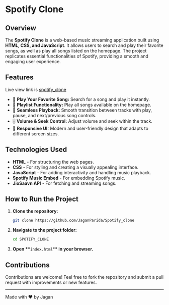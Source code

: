 # Spotify Clone

## Overview

The **Spotify Clone** is a web-based music streaming application built using **HTML, CSS, and JavaScript**. It allows users to search and play their favorite songs, as well as play all songs listed on the homepage. The project replicates essential functionalities of Spotify, providing a smooth and engaging user experience.

## Features

Live view link is [spotify_clone](https://jaganparida.github.io/Spotify_clone/)

- 🎵 **Play Your Favorite Song:** Search for a song and play it instantly.
- 📜 **Playlist Functionality:** Play all songs available on the homepage.
- 🔄 **Seamless Playback:** Smooth transition between tracks with play, pause, and next/previous song controls.
- 🎚 **Volume & Seek Control:** Adjust volume and seek within the track.
- 🎨 **Responsive UI:** Modern and user-friendly design that adapts to different screen sizes.

## Technologies Used

- **HTML** - For structuring the web pages.
- **CSS** - For styling and creating a visually appealing interface.
- **JavaScript** - For adding interactivity and handling music playback.
- **Spotify Music Embed** - For embedding Spotify music.
- **JioSaavn API** - For fetching and streaming songs.

## How to Run the Project

1. **Clone the repository:**
   ```sh
   git clone https://github.com/JaganParida/Spotify_clone
   ```
2. **Navigate to the project folder:**
   ```sh
   cd SPOTIFY_CLONE
   ```
3. **Open \*\***`index.html`\***\* in your browser.**

## Contributions

Contributions are welcome! Feel free to fork the repository and submit a pull request with improvements or new features.

---

Made with ❤️ by Jagan
